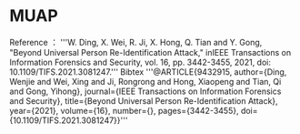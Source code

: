 # MUAP

Reference ：
'''W. Ding, X. Wei, R. Ji, X. Hong, Q. Tian and Y. Gong, "Beyond Universal Person Re-Identification Attack," inIEEE Transactions on Information Forensics and Security, vol. 16, pp. 3442-3455, 2021, doi: 10.1109/TIFS.2021.3081247.'''
Bibtex
'''@ARTICLE{9432915,
 author={Ding, Wenjie and Wei, Xing and Ji, Rongrong and Hong, Xiaopeng and Tian, Qi and Gong, Yihong},
  journal={IEEE Transactions on Information Forensics and Security}, 
  title={Beyond Universal Person Re-Identification Attack}, 
  year={2021},
  volume={16},
  number={},
  pages={3442-3455},
  doi={10.1109/TIFS.2021.3081247}}'''
